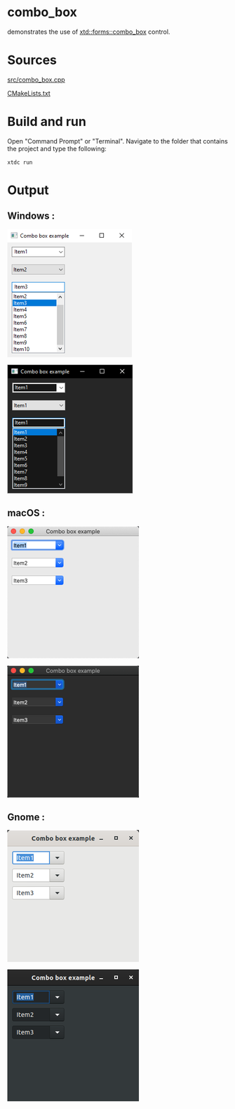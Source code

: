 # combo_box

demonstrates the use of [xtd::forms::combo_box](../../../src/xtd_forms/include/xtd/forms/combo_box.hpp) control.

# Sources

[src/combo_box.cpp](src/combo_box.cpp)

[CMakeLists.txt](CMakeLists.txt)

# Build and run

Open "Command Prompt" or "Terminal". Navigate to the folder that contains the project and type the following:

```shell
xtdc run
```

# Output

## Windows :

![Screenshot](../../../docs/pictures/examples/combo_box_w.png)

![Screenshot](../../../docs/pictures/examples/combo_box_wd.png)

## macOS :

![Screenshot](../../../docs/pictures/examples/combo_box_m.png)

![Screenshot](../../../docs/pictures/examples/combo_box_md.png)

## Gnome :

![Screenshot](../../../docs/pictures/examples/combo_box_g.png)

![Screenshot](../../../docs/pictures/examples/combo_box_gd.png)
